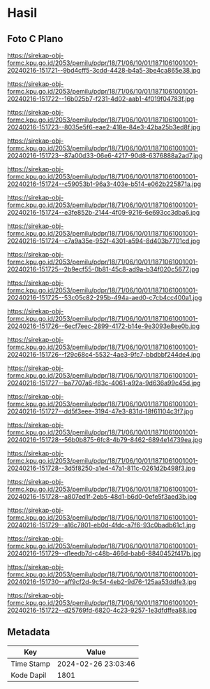 # Hasil

## Foto C Plano

https://sirekap-obj-formc.kpu.go.id/2053/pemilu/pdpr/18/71/06/10/01/1871061001001-20240216-151721--9bd4cff5-3cdd-4428-b4a5-3be4ca865e38.jpg

https://sirekap-obj-formc.kpu.go.id/2053/pemilu/pdpr/18/71/06/10/01/1871061001001-20240216-151722--16b025b7-f231-4d02-aab1-4f019f04783f.jpg

https://sirekap-obj-formc.kpu.go.id/2053/pemilu/pdpr/18/71/06/10/01/1871061001001-20240216-151723--8035e5f6-eae2-418e-84e3-42ba25b3ed8f.jpg

https://sirekap-obj-formc.kpu.go.id/2053/pemilu/pdpr/18/71/06/10/01/1871061001001-20240216-151723--87a00d33-06e6-4217-90d8-6376888a2ad7.jpg

https://sirekap-obj-formc.kpu.go.id/2053/pemilu/pdpr/18/71/06/10/01/1871061001001-20240216-151724--c59053b1-96a3-403e-b514-e062b225871a.jpg

https://sirekap-obj-formc.kpu.go.id/2053/pemilu/pdpr/18/71/06/10/01/1871061001001-20240216-151724--e3fe852b-2144-4f09-9216-6e693cc3dba6.jpg

https://sirekap-obj-formc.kpu.go.id/2053/pemilu/pdpr/18/71/06/10/01/1871061001001-20240216-151724--c7a9a35e-952f-4301-a594-8d403b7701cd.jpg

https://sirekap-obj-formc.kpu.go.id/2053/pemilu/pdpr/18/71/06/10/01/1871061001001-20240216-151725--2b9ecf55-0b81-45c8-ad9a-b34f020c5677.jpg

https://sirekap-obj-formc.kpu.go.id/2053/pemilu/pdpr/18/71/06/10/01/1871061001001-20240216-151725--53c05c82-295b-494a-aed0-c7cb4cc400a1.jpg

https://sirekap-obj-formc.kpu.go.id/2053/pemilu/pdpr/18/71/06/10/01/1871061001001-20240216-151726--6ecf7eec-2899-4172-b14e-9e3093e8ee0b.jpg

https://sirekap-obj-formc.kpu.go.id/2053/pemilu/pdpr/18/71/06/10/01/1871061001001-20240216-151726--f29c68c4-5532-4ae3-9fc7-bbdbbf244de4.jpg

https://sirekap-obj-formc.kpu.go.id/2053/pemilu/pdpr/18/71/06/10/01/1871061001001-20240216-151727--ba7707a6-f83c-4061-a92a-9d636a99c45d.jpg

https://sirekap-obj-formc.kpu.go.id/2053/pemilu/pdpr/18/71/06/10/01/1871061001001-20240216-151727--dd5f3eee-3194-47e3-831d-18f61104c3f7.jpg

https://sirekap-obj-formc.kpu.go.id/2053/pemilu/pdpr/18/71/06/10/01/1871061001001-20240216-151728--56b0b875-6fc8-4b79-8462-6894e14739ea.jpg

https://sirekap-obj-formc.kpu.go.id/2053/pemilu/pdpr/18/71/06/10/01/1871061001001-20240216-151728--3d5f8250-a1e4-47a1-811c-0261d2b498f3.jpg

https://sirekap-obj-formc.kpu.go.id/2053/pemilu/pdpr/18/71/06/10/01/1871061001001-20240216-151728--a807ed1f-2eb5-48d1-b6d0-0efe5f3aed3b.jpg

https://sirekap-obj-formc.kpu.go.id/2053/pemilu/pdpr/18/71/06/10/01/1871061001001-20240216-151729--a16c7801-eb0d-4fdc-a7f6-93c0badb61c1.jpg

https://sirekap-obj-formc.kpu.go.id/2053/pemilu/pdpr/18/71/06/10/01/1871061001001-20240216-151729--d1eedb7d-c48b-466d-bab6-8840452f417b.jpg

https://sirekap-obj-formc.kpu.go.id/2053/pemilu/pdpr/18/71/06/10/01/1871061001001-20240216-151730--aff9cf2d-9c54-4eb2-9d76-125aa53ddfe3.jpg

https://sirekap-obj-formc.kpu.go.id/2053/pemilu/pdpr/18/71/06/10/01/1871061001001-20240216-151722--d25769fd-6820-4c23-9257-1e3dfdffea88.jpg


## Metadata

| Key        | Value               |
| ---------- | ------------------- |
| Time Stamp | 2024-02-26 23:03:46 |
| Kode Dapil | 1801                |



